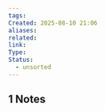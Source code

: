 ```yaml
---
tags: 
Created: 2025-08-10 21:06
aliases: 
related: 
link: 
Type: 
Status:
  - unsorted
---
```

## 1 Notes
